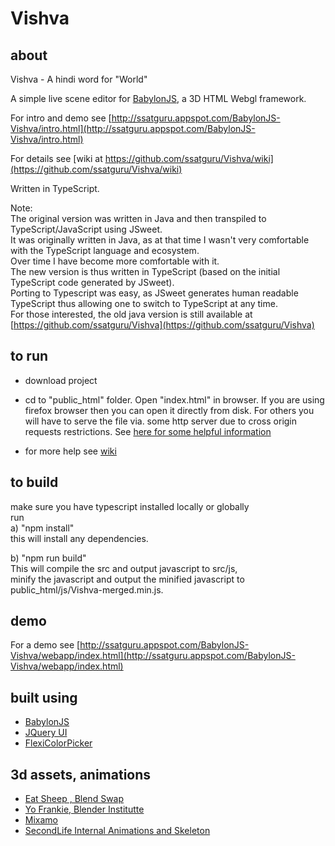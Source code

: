 # Vishva 

## about

Vishva - A hindi word for "World"

A simple live scene editor for [BabylonJS](http://www.babylonjs.com/), a 3D HTML Webgl framework.

For intro and demo see [http://ssatguru.appspot.com/BabylonJS-Vishva/intro.html](http://ssatguru.appspot.com/BabylonJS-Vishva/intro.html)

For details see [wiki at https://github.com/ssatguru/Vishva/wiki](https://github.com/ssatguru/Vishva/wiki)

Written in TypeScript.

Note:  
The original version was written in Java and then transpiled to TypeScript/JavaScript using JSweet.  
It was originally written in Java, as at that time I wasn't very comfortable with the TypeScript language and ecosystem.  
Over time I have become more comfortable with it.  
The new version is thus written in TypeScript (based on the initial TypeScript code generated by JSweet).  
Porting to Typescript was easy, as JSweet generates human readable TypeScript thus allowing one to switch to TypeScript at any time.  
For those interested, the old java version is still available at [https://github.com/ssatguru/Vishva](https://github.com/ssatguru/Vishva)

## to run

* download project

* cd to "public_html" folder. Open "index.html" in browser. If you are using firefox browser then you can open it directly from disk. For others you will have to serve the file via. some http server due to cross origin requests restrictions. See [here for some helpful information](https://github.com/mrdoob/three.js/wiki/How-to-run-things-locally)

* for more help see [wiki](https://github.com/ssatguru/Vishva/wiki)

## to build
make sure you have typescript installed locally or globally  
run  
a) "npm install"  
    this will install any dependencies.  

b) "npm run build"   
This will 
compile the src and output javascript to src/js,  
minify the javascript and output the minified javascript to public_html/js/Vishva-merged.min.js.  


## demo
For a demo  see [http://ssatguru.appspot.com/BabylonJS-Vishva/webapp/index.html](http://ssatguru.appspot.com/BabylonJS-Vishva/webapp/index.html)

## built using
* [BabylonJS](http://www.babylonjs.com/)
* [JQuery UI](https://jqueryui.com/)
* [FlexiColorPicker](https://github.com/DavidDurman/FlexiColorPicker)

## 3d assets, animations
* [Eat Sheep , Blend Swap](http://www.blendswap.com/blends/view/25065)
* [Yo Frankie, Blender Institutte](https://apricot.blender.org/download/)
* [Mixamo](https://www.mixamo.com/)
* [SecondLife Internal Animations and Skeleton](http://wiki.secondlife.com/wiki/Internal_Animations)

